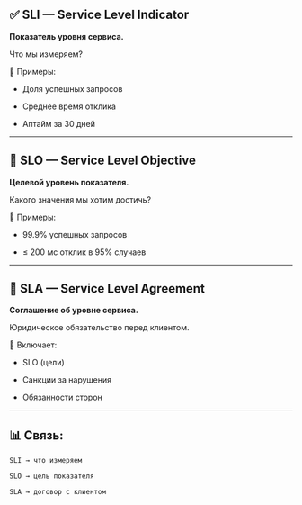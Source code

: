 
## ✅ SLI — Service Level Indicator

**Показатель уровня сервиса.**

Что мы измеряем?

📌 Примеры:

- Доля успешных запросов

- Среднее время отклика

- Аптайм за 30 дней

---

## 🎯 SLO — Service Level Objective

**Целевой уровень показателя.**

Какого значения мы хотим достичь?

📌 Примеры:

- 99.9% успешных запросов

- ≤ 200 мс отклик в 95% случаев

---

## 🤝 SLA — Service Level Agreement

**Соглашение об уровне сервиса.**

Юридическое обязательство перед клиентом.

📌 Включает:

- SLO (цели)

- Санкции за нарушения

- Обязанности сторон

---

## 📊 Связь:

```
SLI → что измеряем

SLO → цель показателя

SLA → договор с клиентом
```
